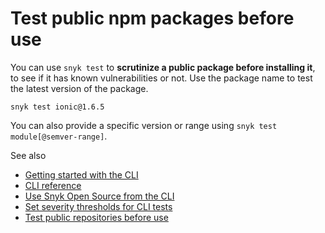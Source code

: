 # Test public npm packages before use

You can use `snyk test` to **scrutinize a public package before installing it**, to see if it has known vulnerabilities or not. Use the package name to test the latest version of the package.&#x20;

`snyk test ionic@1.6.5`

You can also  provide a specific version or range using `snyk test module[@semver-range]`.

See also

* [Getting started with the CLI](../getting-started-with-the-cli/)
* [CLI reference](../cli-reference/)
* [Use Snyk Open Source from the CLI](use-snyk-open-source-from-the-cli.md)
* [Set severity thresholds for CLI tests](set-severity-thresholds-for-cli-tests.md)
* [Test public repositories before use](test-public-repositories-before-use.md)
